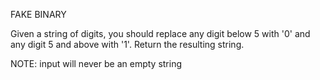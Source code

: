 FAKE BINARY

Given a string of digits, you should replace any digit below 5 with '0' and any digit 5 and above with '1'. Return the resulting string.

NOTE: input will never be an empty string
